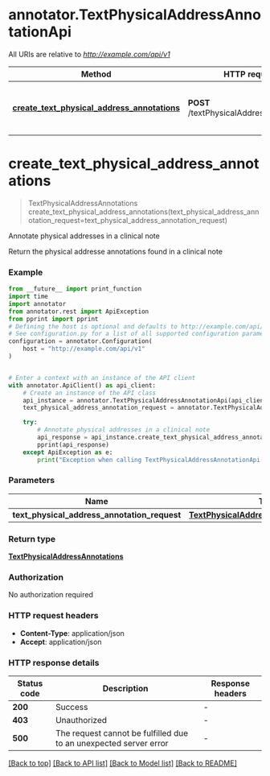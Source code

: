 # annotator.TextPhysicalAddressAnnotationApi

All URIs are relative to *http://example.com/api/v1*

Method | HTTP request | Description
------------- | ------------- | -------------
[**create_text_physical_address_annotations**](TextPhysicalAddressAnnotationApi.md#create_text_physical_address_annotations) | **POST** /textPhysicalAddressAnnotations | Annotate physical addresses in a clinical note


# **create_text_physical_address_annotations**
> TextPhysicalAddressAnnotations create_text_physical_address_annotations(text_physical_address_annotation_request=text_physical_address_annotation_request)

Annotate physical addresses in a clinical note

Return the physical addresse annotations found in a clinical note

### Example

```python
from __future__ import print_function
import time
import annotator
from annotator.rest import ApiException
from pprint import pprint
# Defining the host is optional and defaults to http://example.com/api/v1
# See configuration.py for a list of all supported configuration parameters.
configuration = annotator.Configuration(
    host = "http://example.com/api/v1"
)


# Enter a context with an instance of the API client
with annotator.ApiClient() as api_client:
    # Create an instance of the API class
    api_instance = annotator.TextPhysicalAddressAnnotationApi(api_client)
    text_physical_address_annotation_request = annotator.TextPhysicalAddressAnnotationRequest() # TextPhysicalAddressAnnotationRequest |  (optional)

    try:
        # Annotate physical addresses in a clinical note
        api_response = api_instance.create_text_physical_address_annotations(text_physical_address_annotation_request=text_physical_address_annotation_request)
        pprint(api_response)
    except ApiException as e:
        print("Exception when calling TextPhysicalAddressAnnotationApi->create_text_physical_address_annotations: %s\n" % e)
```

### Parameters

Name | Type | Description  | Notes
------------- | ------------- | ------------- | -------------
 **text_physical_address_annotation_request** | [**TextPhysicalAddressAnnotationRequest**](TextPhysicalAddressAnnotationRequest.md)|  | [optional] 

### Return type

[**TextPhysicalAddressAnnotations**](TextPhysicalAddressAnnotations.md)

### Authorization

No authorization required

### HTTP request headers

 - **Content-Type**: application/json
 - **Accept**: application/json

### HTTP response details
| Status code | Description | Response headers |
|-------------|-------------|------------------|
**200** | Success |  -  |
**403** | Unauthorized |  -  |
**500** | The request cannot be fulfilled due to an unexpected server error |  -  |

[[Back to top]](#) [[Back to API list]](../README.md#documentation-for-api-endpoints) [[Back to Model list]](../README.md#documentation-for-models) [[Back to README]](../README.md)

